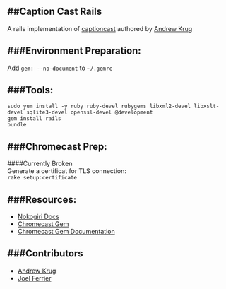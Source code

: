 ##Caption Cast Rails
---
A rails implementation of [captioncast](https://bitbucket.org/andrewkr/captioncast) authored by [Andrew Krug](https://bitbucket.org/andrewkr)

###Environment Preparation:
---

Add `gem: --no-document` to `~/.gemrc`

###Tools:
---

`sudo yum install -y ruby ruby-devel rubygems libxml2-devel libxslt-devel sqlite3-devel openssl-devel @development`  
`gem install rails`  
`bundle`  

###Chromecast Prep:
---

####Currently Broken  
Generate a certificat for TLS connection:  
`rake setup:certificate`

###Resources:
---

- [Nokogiri Docs](http://www.nokogiri.org/tutorials/)  
- [Chromecast Gem](https://rubygems.org/gems/chromecast)  
- [Chromecast Gem Documentation](http://rubydoc.info/gems/chromecast/1.0/frames)  

###Contributors
---

- [Andrew Krug](https://bitbucket.org/andrewkr)  
- [Joel Ferrier](https://bitbucket.org/joel-ferrier)  
